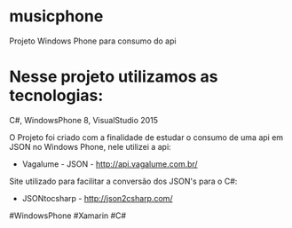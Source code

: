 # musicphone
Projeto Windows Phone para consumo do api

# Nesse projeto utilizamos as tecnologias: 
C#, WindowsPhone 8, VisualStudio 2015

O Projeto foi criado com a finalidade de estudar o consumo de uma api em JSON no Windows Phone, nele utilizei a api:
 * Vagalume - JSON - http://api.vagalume.com.br/
 
Site utilizado para facilitar a conversão dos JSON's para o C#:
 * JSONtocsharp - http://json2csharp.com/
 
 #WindowsPhone #Xamarin #C#


